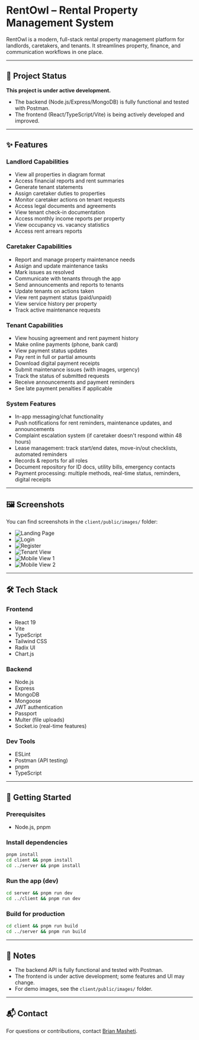 # RentOwl – Rental Property Management System

RentOwl is a modern, full-stack rental property management platform for landlords, caretakers, and tenants. It streamlines property, finance, and communication workflows in one place.

---

## 🚧 Project Status

**This project is under active development.**  
- The backend (Node.js/Express/MongoDB) is fully functional and tested with Postman.
- The frontend (React/TypeScript/Vite) is being actively developed and improved.

---

## ✨ Features

### Landlord Capabilities
- View all properties in diagram format
- Access financial reports and rent summaries
- Generate tenant statements
- Assign caretaker duties to properties
- Monitor caretaker actions on tenant requests
- Access legal documents and agreements
- View tenant check-in documentation
- Access monthly income reports per property
- View occupancy vs. vacancy statistics
- Access rent arrears reports

### Caretaker Capabilities
- Report and manage property maintenance needs
- Assign and update maintenance tasks
- Mark issues as resolved
- Communicate with tenants through the app
- Send announcements and reports to tenants
- Update tenants on actions taken
- View rent payment status (paid/unpaid)
- View service history per property
- Track active maintenance requests

### Tenant Capabilities
- View housing agreement and rent payment history
- Make online payments (phone, bank card)
- View payment status updates
- Pay rent in full or partial amounts
- Download digital payment receipts
- Submit maintenance issues (with images, urgency)
- Track the status of submitted requests
- Receive announcements and payment reminders
- See late payment penalties if applicable

### System Features
- In-app messaging/chat functionality
- Push notifications for rent reminders, maintenance updates, and announcements
- Complaint escalation system (if caretaker doesn't respond within 48 hours)
- Lease management: track start/end dates, move-in/out checklists, automated reminders
- Records & reports for all roles
- Document repository for ID docs, utility bills, emergency contacts
- Payment processing: multiple methods, real-time status, reminders, digital receipts

---

## 🖼️ Screenshots

You can find screenshots in the `client/public/images/` folder:

- ![Landing Page](./client/public/landing.png)
- ![Login](./client/public/images/login.png)
- ![Register](./client/public/images/register.png)
- ![Tenant View](./client/public/images/addingtenants.png)
- ![Mobile View 1](./client/public/images/mobile.png)
- ![Mobile View 2](./client/public/images/mobile2.jpg)


---

## 🛠️ Tech Stack

### Frontend
- React 19
- Vite
- TypeScript
- Tailwind CSS
- Radix UI
- Chart.js

### Backend
- Node.js
- Express
- MongoDB
- Mongoose
- JWT authentication
- Passport
- Multer (file uploads)
- Socket.io (real-time features)

### Dev Tools
- ESLint
- Postman (API testing)
- pnpm
- TypeScript

---

## 🚀 Getting Started

### Prerequisites
- Node.js, pnpm

### Install dependencies
```sh
pnpm install
cd client && pnpm install
cd ../server && pnpm install
```

### Run the app (dev)
```sh
cd server && pnpm run dev
cd ../client && pnpm run dev
```

### Build for production
```sh
cd client && pnpm run build
cd ../server && pnpm run build
```

---

## 📢 Notes

- The backend API is fully functional and tested with Postman.
- The frontend is under active development; some features and UI may change.
- For demo images, see the `client/public/images/` folder.

---

## 📬 Contact

For questions or contributions, contact [Brian Masheti](mailto:brianmasheti@outlook.com).

